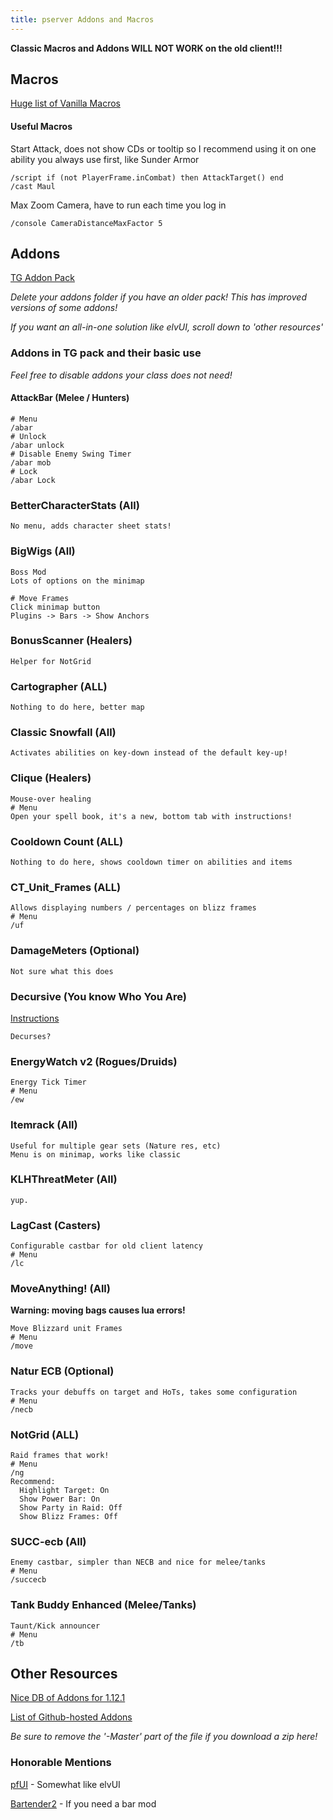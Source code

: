 ```yaml
---
title: pserver Addons and Macros
---
```

**Classic Macros and Addons WILL NOT WORK on the old client!!!**

## Macros

[Huge list of Vanilla Macros](https://github.com/Meridaw/Vanilla-Macros)

#### Useful Macros
Start Attack, does not show CDs or tooltip so I recommend using it on one ability you always use first, like Sunder Armor
```
/script if (not PlayerFrame.inCombat) then AttackTarget() end
/cast Maul
```
Max Zoom Camera, have to run each time you log in
```
/console CameraDistanceMaxFactor 5
```

## Addons

[TG Addon Pack](https://drive.google.com/file/d/1RUKyIFiqlVsYhRpcENhBxyLBiNzpZdmn/view?usp=sharing)

*Delete your addons folder if you have an older pack! This has improved versions of some addons!*

*If you want an all-in-one solution like elvUI, scroll down to 'other resources'*

### Addons in TG pack and their basic use

*Feel free to disable addons your class does not need!*

#### AttackBar (Melee / Hunters)
```
# Menu
/abar
# Unlock
/abar unlock
# Disable Enemy Swing Timer
/abar mob
# Lock
/abar Lock
```

### BetterCharacterStats (All)
```
No menu, adds character sheet stats!
```

### BigWigs (All)
```
Boss Mod
Lots of options on the minimap

# Move Frames
Click minimap button
Plugins -> Bars -> Show Anchors
```

### BonusScanner (Healers)
```
Helper for NotGrid
```

### Cartographer (ALL)
```
Nothing to do here, better map
```

### Classic Snowfall (All)
```
Activates abilities on key-down instead of the default key-up!
```

### Clique (Healers)
```
Mouse-over healing
# Menu 
Open your spell book, it's a new, bottom tab with instructions!
```

### Cooldown Count (ALL)
```
Nothing to do here, shows cooldown timer on abilities and items
```

### CT_Unit_Frames (ALL)
```
Allows displaying numbers / percentages on blizz frames
# Menu
/uf
```

### DamageMeters (Optional)
```
Not sure what this does
```

### Decursive (You know Who You Are)
[Instructions](https://github.com/Zerf/Decursive)
```
Decurses?
```

### EnergyWatch v2 (Rogues/Druids)
```
Energy Tick Timer
# Menu
/ew
```

### Itemrack (All)
```
Useful for multiple gear sets (Nature res, etc)
Menu is on minimap, works like classic
```

### KLHThreatMeter (All)
```
yup.
```

### LagCast (Casters)
```
Configurable castbar for old client latency
# Menu
/lc
```

### MoveAnything! (All)
**Warning: moving bags causes lua errors!**
```
Move Blizzard unit Frames
# Menu
/move
```

### Natur ECB (Optional)
```
Tracks your debuffs on target and HoTs, takes some configuration
# Menu
/necb
```

### NotGrid (ALL)
```
Raid frames that work!
# Menu
/ng
Recommend:
  Highlight Target: On
  Show Power Bar: On
  Show Party in Raid: Off
  Show Blizz Frames: Off
```

### SUCC-ecb (All)
```
Enemy castbar, simpler than NECB and nice for melee/tanks
# Menu
/succecb
```

### Tank Buddy Enhanced (Melee/Tanks)
```
Taunt/Kick announcer
# Menu
/tb
```

## Other Resources

[Nice DB of Addons for 1.12.1](http://www.vanilla-addons.com/)

[List of Github-hosted Addons](https://forum.twinstar.cz/threads/github-list-of-vanilla-addons-1-12-1.123906/) 

*Be sure to remove the '-Master' part of the file if you download a zip here!*

### Honorable Mentions

[pfUI](https://legacy-wow.com/vanilla-addons/pfui/) - Somewhat like elvUI

[Bartender2](https://legacy-wow.com/vanilla-addons/bartender-2/) - If you need a bar mod
